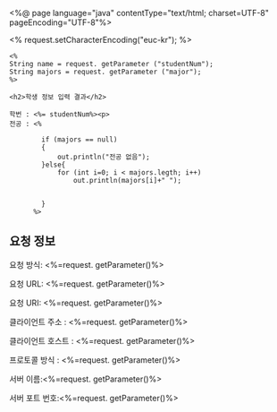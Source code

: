 <%@ page language="java" contentType="text/html; charset=UTF-8"
    pageEncoding="UTF-8"%>
<!DOCTYPE html>
<html>
<head>
<meta charset="UTF-8">
<title>JSP 예제 request2.jsp</title>
</head>
<body>
	<% 
	request.setCharacterEncoding("euc-kr");
	%>
	
	<%
	String name = request. getParameter ("studentNum");
	String majors = request. getParameter ("major");
	%>
	
	<h2>학생 정보 입력 결과</h2>
	
	학번 : <%= studentNum%><p>
	전공 : <%
	
			if (majors == null)
			{
				out.println("전공 없음");
			}else{
				for (int i=0; i < majors.legth; i++)
					out.println(majors[i]+" ");
				
				
			}
		  %>
		  
<h2> 요청 정보</h2>
요청 방식: <%=request. getParameter()%><p>
요청 URL: <%=request. getParameter()%><p>
요청 URI: <%=request. getParameter()%><p>
클라이언트 주소 : <%=request. getParameter()%><p>
클라이언트 호스트 : <%=request. getParameter()%><p>
프로토콜 방식 : <%=request. getParameter()%><p>
서버 이름:<%=request. getParameter()%><p>
서버 포트 번호:<%=request. getParameter()%><p>



</body>
</html>
